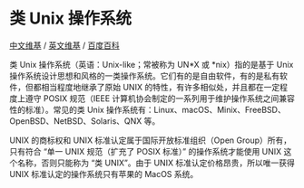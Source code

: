 # 类 Unix 操作系统

[中文维基](https://zh.wikipedia.org/wiki/类Unix系统) / [英文维基](https://en.wikipedia.org/wiki/Unix-like) / [百度百科](https://baike.baidu.com/item/类UNIX系统)

类 Unix 操作系统（英语：Unix-like；常被称为 UN*X 或 *nix）指的是基于 Unix 操作系统设计思想和风格的一类操作系统。它们有的是自由软件，有的是私有软件，但都相当程度地继承了原始 UNIX 的特性，有许多相似处，并且都在一定程度上遵守 POSIX 规范（IEEE 计算机协会制定的一系列用于维护操作系统之间兼容性的标准）。常见的类 Unix 操作系统有：Linux、macOS、Minix、FreeBSD、OpenBSD、NetBSD、Solaris、QNX 等。

UNIX 的商标权和 UNIX 标准认定属于国际开放标准组织（Open Group）所有，只有符合 “单一 UNIX 规范（扩充了 POSIX 标准）” 的操作系统才能使用 UNIX 这个名称，否则只能称为 “类 UNIX”。由于 UNIX 标准认定价格昂贵，所以唯一获得 UNIX 标准认定的操作系统只有苹果的 MacOS 系统。
